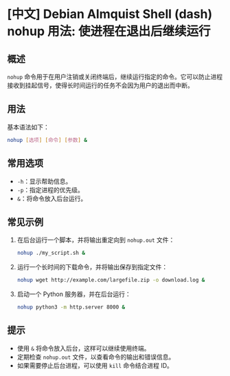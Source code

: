 # [中文] Debian Almquist Shell (dash) nohup 用法: 使进程在退出后继续运行

## 概述
`nohup` 命令用于在用户注销或关闭终端后，继续运行指定的命令。它可以防止进程接收到挂起信号，使得长时间运行的任务不会因为用户的退出而中断。

## 用法
基本语法如下：
```bash
nohup [选项] [命令] [参数] &
```

## 常用选项
- `-h`：显示帮助信息。
- `-p`：指定进程的优先级。
- `&`：将命令放入后台运行。

## 常见示例
1. 在后台运行一个脚本，并将输出重定向到 `nohup.out` 文件：
   ```bash
   nohup ./my_script.sh &
   ```

2. 运行一个长时间的下载命令，并将输出保存到指定文件：
   ```bash
   nohup wget http://example.com/largefile.zip -o download.log &
   ```

3. 启动一个 Python 服务器，并在后台运行：
   ```bash
   nohup python3 -m http.server 8000 &
   ```

## 提示
- 使用 `&` 将命令放入后台，这样可以继续使用终端。
- 定期检查 `nohup.out` 文件，以查看命令的输出和错误信息。
- 如果需要停止后台进程，可以使用 `kill` 命令结合进程 ID。